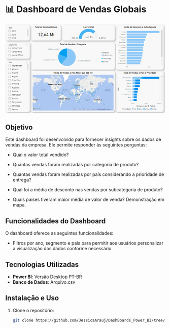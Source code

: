 # 📊 Dashboard de Vendas Globais

<div align="center">

<img src="https://github.com/JessicaArauj/DashBoards_Power_BI/blob/main/Comercial%20e%20Vendas/Dashboard%20Vendas%20Globais.png" width="1050px" />

</div>

## Objetivo
Este dashboard foi desenvolvido para fornecer insights sobre os dados de vendas da empresa. Ele permite responder às seguintes perguntas:

- Qual o valor total vendido?

- Quantas vendas foram realizadas por categoria de produto?

- Quantas vendas foram realizadas por país considerando a prioridade de entrega?

- Qual foi a média de desconto nas vendas por subcategoria de produto?

- Quais países tiveram maior média de valor de venda? Demonstração em mapa.

## Funcionalidades do Dashboard
O dashboard oferece as seguintes funcionalidades:

- Filtros por ano, segmento e país para permitir aos usuários personalizar a visualização dos dados conforme necessário.

## Tecnologias Utilizadas
- **Power BI**: Versão Desktop PT-BR
- **Banco de Dados**: Arquivo.csv

## Instalação e Uso
1. Clone o repositório:
   ```bash
   git clone https://github.com/JessicaArauj/DashBoards_Power_BI/tree/main/Comercial%20e%20Vendas